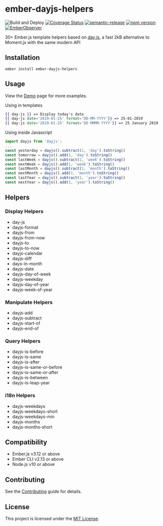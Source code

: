 ember-dayjs-helpers
==============================================================================
![Build and Deploy](https://github.com/rajasegar/ember-dayjs-helpers/workflows/Build%02and%02Deploy/badge.svg)
[![Coverage Status](https://coveralls.io/repos/github/rajasegar/ember-dayjs-helpers/badge.svg?branch=master)](https://coveralls.io/github/rajasegar/ember-dayjs-helpers?branch=master)
[![semantic-release](https://img.shields.io/badge/%20%20%F0%9F%93%A6%F0%9F%9A%80-semantic--release-e10079.svg)](https://github.com/semantic-release/semantic-release)
[![npm version](http://img.shields.io/npm/v/ember-dayjs-helpers.svg?style=flat)](https://npmjs.org/package/ember-dayjs-helpers "View this project on npm")
[![EmberObserver](http://emberobserver.com/badges/ember-dayjs-helpers.svg?branch=master)](http://emberobserver.com/addons/ember-dayjs-helpers)


30+ Ember.js template helpers based on [day.js](https://day.js.org/en), a fast 2kB alternative to Moment.js with the same modern API

Installation
------------------------------------------------------------------------------

```
ember install ember-dayjs-helpers
```


Usage
------------------------------------------------------------------------------

View the [Demo](https://rajasegar.github.io/ember-dayjs-helpers) page for more examples.

Using in templates
```hbs
{{ day-js }} => Display today's date
{{ day-js date='2019-01-25' format='DD-MM-YYYY'}} => 25-01-2019
{{ day-js date='2019-01-25' format='DD MMMM YYYY'}} => 25 January 2019
```

Using inside Javascript
```js
import dayjs from 'dayjs';
...
const yesterday = dayjs().subtract(1, 'day').toString()
const tomorrow = dayjs().add(1, 'day').toString()
const lastWeek = dayjs().subtract(1, 'week').toString()
const nextWeek = dayjs().add(1, 'week').toString()
const lastMonth = dayjs().subtract(1, 'month').toString()
const nextMonth = dayjs().add(1, 'month').toString()
const lastYear = dayjs().subtract(1, 'year').toString()
const nextYear = dayjs().add(1, 'year').toString()
```

## Helpers

### Display Helpers
- day-js 
- dayjs-format
- dayjs-from
- dayjs-from-now
- dayjs-to
- dayjs-to-now
- dayjs-calendar
- dayjs-diff
- days-in-month
- dayjs-date
- dayjs-day-of-week
- dayjs-weekday
- dayjs-day-of-year
- dayjs-week-of-year

### Manipulate Helpers
- dayjs-add
- dayjs-subtract
- dayjs-start-of
- dayjs-end-of

### Query Helpers
- dayjs-is-before
- dayjs-is-same
- dayjs-is-after
- dayjs-is-same-or-before
- dayjs-is-same-or-after
- dayjs-is-between
- dayjs-is-leap-year

### i18n Helpers
- dayjs-weekdays
- dayjs-weekdays-short
- dayjs-weekdays-min
- dayjs-months
- dayjs-months-short



Compatibility
------------------------------------------------------------------------------

* Ember.js v3.12 or above
* Ember CLI v2.13 or above
* Node.js v10 or above

Contributing
------------------------------------------------------------------------------

See the [Contributing](CONTRIBUTING.md) guide for details.


License
------------------------------------------------------------------------------

This project is licensed under the [MIT License](LICENSE.md).
